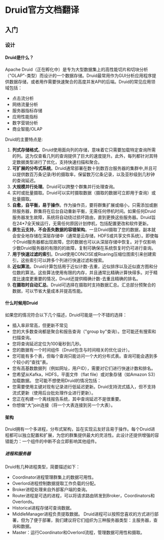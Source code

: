# Druid官方文档翻译
## 入门
### 设计
#### Druid是什么？
Apache Druid（正在孵化中）是专为大型数据集上的高性能切片和切块分析（"OLAP"-类型）而设计的一个数据存储。Druid最常用作为GUI分析应用程序提供数据存储，或者用作需要快速聚合的高度并发API的后端。Druid的常见应用领域包括：

- 点击流分析
- 网络流量分析
- 服务器指标存储
- 应用性能指标
- 数字营销分析
- 商业智能/OLAP

Druid的主要特点是:
1. **列式存储格式**。Druid使用面向列的存储，意味着它只需要加载特定查询所需的列。这为仅查看几列的查询提供了巨大的速度提升。此外，每列都针对其特定数据类型进行了优化，支持快速扫描和聚合。
2. **可扩展的分布式系统**。Druid通常部署在数十到数百台服务器的集群中,并且可以提供数百万条记录/秒的摄取率，保留数万亿条记录，以及亚秒级到几秒钟的查询延迟。
3. **大规模并行处理**。Druid可以跨整个群集并行处理查询。
4. 实时或批量摄取。Druid可以实时摄取数据（摄取的数据可立即用于查询）或批量摄取。
5. **自愈，自平衡，易于操作**。作为操作员，要将群集扩展或缩小，只需添加或删除服务器，群集将在后台自动重新平衡，无需任何停机时间。如果任何Druid服务器发生故障，系统将自动绕过损坏路由，直到更换这些服务器。Druid旨在24*7全天候运行，无需任何原因计划停机，包括配置更改和软件更新。
6. **原生云支持，不会丢失数据的容错架构**。一旦Druid摄取了您的数据，副本就会安全地存储在深层存储中（通常是云存储，HDFS或共享文件系统）。即使每个Druid服务器都出现故障，您的数据也可以从深层存储中恢复。对于仅影响少数Druid服务器的有限的的故障，复制可确保在系统恢复时仍可进行查询。
7. **用于快速过滤的索引**。Druid使用CONCISE或Roaring压缩位图索引来创建索引，这些索引可以跨多个列进行快速过滤和搜索。
8. **近似算法**。Druid计算包括用于近似计数-去重，近似排序以及近似直方图和分位数的算法。这些算法使用有限的内存，并且通常比精确计算快得多。对于精度比速度更重要的情况，Druid还提供精确计数-去重且精确的排名。
9. **在摄取时自动汇总**。Druid可选择在摄取时支持数据汇总。汇总部分预聚合的数据，可以节省大量成本并提高性能。

#### 什么时候用Druid
如果您的情况符合以下几个描述，Druid可能是一个不错的选择：
* 插入率非常高，但更新不常见
* 您的大多数查询都是聚合和报告查询（"group by"查询）。您可能还有搜索和扫描查询。
* 您将查询延迟定位为100毫秒到几秒。
* 您的数据有一个时间组件（Druid包含与时间相关的优化设计）。
* 您可能有多个表，但每个查询只能访问一个大的分布式表。查询可能会遇到多个较小的“查找”表。
* 您有高基数数据列（例如网址，用户ID），需要对它们进行快速计数和排名。
* 您希望从Kafka，HDFS，平面文件（flat file）或对象存储（如Amazon S3）加载数据。
您可能不想使用Druid的情况包括：
* 您需要使用主键对现有记录进行低延迟更新。Druid支持流式插入，但不支持流式更新（使用后台批处理作业进行更新）。
* 您正在构建一个离线报告系统，其中查询延迟不是很重要。
* 你想做“大”join连接（将一个大表连接到另一个大表）。
#### 架构
Druid拥有一个多进程，分布式架构，旨在实现云友好且易于操作。每个Druid进程都可以独立配置和扩展，为您的群集提供最大的灵活性。此设计还提供增强的容错能力：一个组件的中断不会立即影响其他组件。
##### 进程和服务器
Druid有几种进程类型，简要描述如下：
- Coordinator进程管理群集上的数据可用性。
- Overlord进程控制数据提取工作负载的分配。
- Broker进程处理来自外部客户端的查询。
- Router进程是可选的进程，可以将请求路由转发到Broker，Coordinators和Overlords。
- Historical进程存储可查询数据。
- MiddleManager进程负责提取数据。
Druid进程可以按照您喜欢的方式进行部署，但为了便于部署，我们建议将它们组织为三种服务器类型：主服务器，查询和数据。
- Master：运行Coordinator和Overlord流程，管理数据可用性和摄取。
